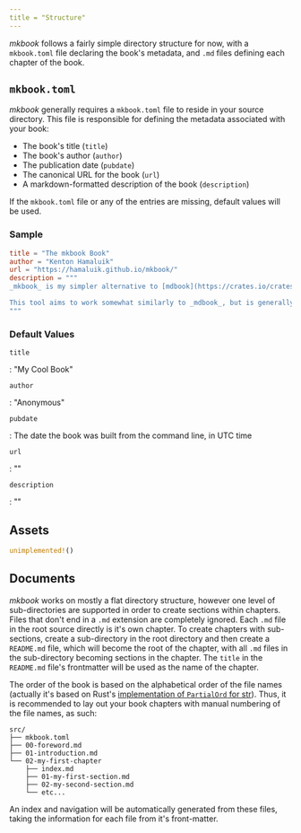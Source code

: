 ```yaml
---
title = "Structure"
---
```


_mkbook_ follows a fairly simple directory structure for now, with a `mkbook.toml` file declaring the book's metadata, and `.md` files defining each chapter of the book.

## `mkbook.toml`

_mkbook_ generally requires a `mkbook.toml` file to reside in your source directory. This file is responsible for defining the metadata associated with your book:

* The book's title (`title`)
* The book's author (`author`)
* The publication date (`pubdate`)
* The canonical URL for the book (`url`)
* A markdown-formatted description of the book (`description`)

If the `mkbook.toml` file or any of the entries are missing, default values will be used.

### Sample

```toml
title = "The mkbook Book"
author = "Kenton Hamaluik"
url = "https://hamaluik.github.io/mkbook/"
description = """
_mkbook_ is my simpler alternative to [mdbook](https://crates.io/crates/mdbook) which is a great tool, but for which I really dislike some of the decisions they took, such as relying on javascript for highlighting and navigation, and including a lot of bells and whistles such as javascript-based search.

This tool aims to work somewhat similarly to _mdbook_, but is generally intended to be a more minimal alternative that is customized more towards my needs and desires than anything else.
"""
```

### Default Values

`title`

: "My Cool Book"

`author`

: "Anonymous"

`pubdate`

: The date the book was built from the command line, in UTC time

`url`

: ""

`description`

: ""

## Assets

```rust
unimplemented!()
```

## Documents

_mkbook_ works on mostly a flat directory structure, however one level of sub-directories are supported in order to create sections within chapters. Files that don't end in a `.md` extension are completely ignored. Each `.md` file in the root source directly is it's own chapter. To create chapters with sub-sections, create a sub-directory in the root directory and then create a `README.md` file, which will become the root of the chapter, with all `.md` files in the sub-directory becoming sections in the chapter. The `title` in the `README.md` file's frontmatter will be used as the name of the chapter.

The order of the book is based on the alphabetical order of the file names (actually it's based on Rust's [implementation of `PartialOrd` for str](https://doc.rust-lang.org/std/cmp/trait.PartialOrd.html#impl-PartialOrd%3Cstr%3E)). Thus, it is recommended to lay out your book chapters with manual numbering of the file names, as such:

```
src/
├── mkbook.toml
├── 00-foreword.md
├── 01-introduction.md
└── 02-my-first-chapter
    ├── index.md
    ├── 01-my-first-section.md
    ├── 02-my-second-section.md
    └── etc...
```

An index and navigation will be automatically generated from these files, taking the information for each file from it's front-matter.
